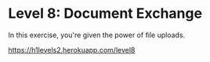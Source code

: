 Level 8: Document Exchange
==========================

In this exercise, you're given the power of file uploads.

https://h1levels2.herokuapp.com/level8
